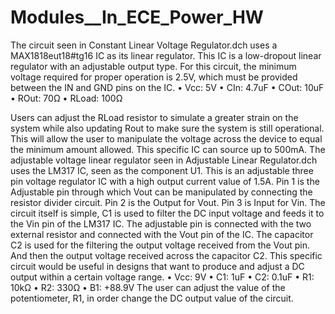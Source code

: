 # Modules__In_ECE_Power_HW
The circuit seen in Constant Linear Voltage Regulator.dch uses a MAX1818eut18#tg16 IC as its linear regulator. This IC is a low-dropout linear regulator with an adjustable output type. For this circuit, the minimum voltage required for proper operation is 2.5V, which must be provided between the IN and GND pins on the IC.
•	Vcc: 5V
•	CIn: 4.7uF 
•	COut: 10uF
•	ROut: 70Ω
•	RLoad: 100Ω

Users can adjust the RLoad resistor to simulate a greater strain on the system while also updating Rout to make sure the system is still operational. This will allow the user to manipulate the voltage across the device to equal the minimum amount allowed. This specific IC can source up to 500mA.
The adjustable voltage linear regulator seen in Adjustable Linear Regulator.dch uses the LM317 IC, seen as the component U1. This is an adjustable three pin voltage regulator IC with a high output current value of 1.5A. Pin 1 is the Adjustable pin through which Vout can be manipulated by connecting the resistor divider circuit. Pin 2 is the Output for Vout. Pin 3 is Input for Vin. The circuit itself is simple, C1 is used to filter the DC input voltage and feeds it to the Vin pin of the LM317 IC. The adjustable pin is connected with the two external resistor and connected with the Vout pin of the IC. The capacitor C2 is used for the filtering the output voltage received from the Vout pin. And then the output voltage received across the capacitor C2. This specific circuit would be useful in designs that want to produce and adjust a DC output within a certain voltage range.
•	Vcc: 9V
•	C1: 1uF 
•	C2: 0.1uF
•	R1: 10kΩ
•	R2: 330Ω
•	B1: +88.9V
The user can adjust the value of the potentiometer, R1, in order change the DC output value of the circuit.
